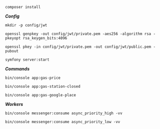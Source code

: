 `composer install`

**_Config_**

`mkdir -p config/jwt`

`openssl genpkey -out config/jwt/private.pem -aes256 -algorithm rsa -pkeyopt rsa_keygen_bits:4096`

`openssl pkey -in config/jwt/private.pem -out config/jwt/public.pem -pubout`

`symfony server:start`

**_Commands_**

`bin/console app:gas-price`

`bin/console app:gas-station-closed`

`bin/console app:gas-google-place`

**_Workers_**

`bin/console messenger:consume async_priority_high -vv`

`bin/console messenger:consume async_priority_low -vv`
